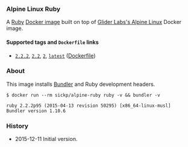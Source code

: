 ### Alpine Linux Ruby

A [Ruby][ruby] [Docker image][alpine_ruby] built on top of [Glider Labs's Alpine Linux][gliderlabs_alpine] Docker image.


#### Supported tags and `Dockerfile` links

* [`2.2.2`][dockerfile_2_2_2], [`2.2`][dockerfile_2_2_2], [`2`][dockerfile_2_2_2], [`latest`][dockerfile_2_2_2] ([Dockerfile][dockerfile_2_2_2])


### About

This image installs [Bundler][bundler] and Ruby development headers.


```ash
$ docker run --rm sickp/alpine-ruby ruby -v && bundler -v

ruby 2.2.2p95 (2015-04-13 revision 50295) [x86_64-linux-musl]
Bundler version 1.10.6
```

### History

- 2015-12-11 Initial version.

[alpine_ruby]:       https://hub.docker.com/r/sickp/alpine-ruby/
[bundler]:           http://bundler.io
[dockerfile_2_2_2]:  https://github.com/sickp/docker-alpine-ruby/tree/master/versions/2.2.2/Dockerfile
[gliderlabs_alpine]: https://hub.docker.com/r/gliderlabs/alpine/
[ruby]:              https://www.ruby-lang.org/
